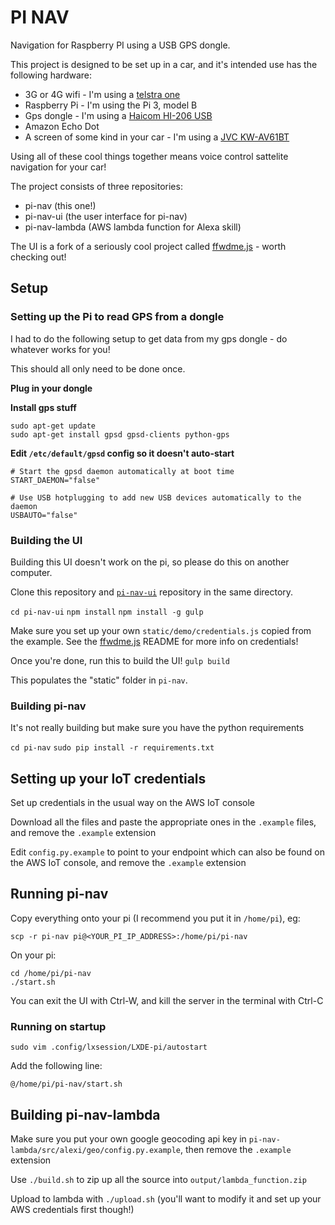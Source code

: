 # PI NAV
Navigation for Raspberry PI using a USB GPS dongle.

This project is designed to be set up in a car, and it's intended use has the following hardware:
- 3G or 4G wifi - I'm using a [telstra one](https://www.telstra.com.au/mobile-phones/prepaid-mobiles/telstra-pre-paid-4gx-wi-fi-with-car-kit#)
- Raspberry Pi - I'm using the Pi 3, model B
- Gps dongle - I'm using a [Haicom HI-206 USB](http://www.haicom.com.tw/GPS_Receivers/HI-206USB/Product.aspx)
- Amazon Echo Dot
- A screen of some kind in your car - I'm using a [JVC KW-AV61BT](http://support.jvc.com/consumer/product.jsp?modelId=MODL029190)

Using all of these cool things together means voice control sattelite navigation for your car!

The project consists of three repositories:
- pi-nav (this one!)
- pi-nav-ui (the user interface for pi-nav)
- pi-nav-lambda (AWS lambda function for Alexa skill)

The UI is a fork of a seriously cool project called [ffwdme.js](https://ffwdmejs.org/) - worth checking out!

## Setup

### Setting up the Pi to read GPS from a dongle

I had to do the following setup to get data from my gps dongle - do whatever works for you!

This should all only need to be done once.

__Plug in your dongle__

__Install gps stuff__
```
sudo apt-get update
sudo apt-get install gpsd gpsd-clients python-gps
```

__Edit `/etc/default/gpsd` config so it doesn't auto-start__
```
# Start the gpsd daemon automatically at boot time
START_DAEMON="false"

# Use USB hotplugging to add new USB devices automatically to the daemon
USBAUTO="false"
```

### Building the UI

Building this UI doesn't work on the pi, so please do this on another computer.

Clone this repository and [`pi-nav-ui`](https://github.com/cogwirrel/pi-nav-ui) repository in the same directory.

`cd pi-nav-ui`
`npm install`
`npm install -g gulp`

Make sure you set up your own `static/demo/credentials.js` copied from the example.
See the [ffwdme.js](https://github.com/ffwdme/ffwdme.js) README for more info on credentials!

Once you're done, run this to build the UI!
`gulp build`

This populates the "static" folder in `pi-nav`.

### Building pi-nav

It's not really building but make sure you have the python requirements

`cd pi-nav`
`sudo pip install -r requirements.txt`

## Setting up your IoT credentials

Set up credentials in the usual way on the AWS IoT console

Download all the files and paste the appropriate ones in the `.example` files, and remove the `.example` extension

Edit `config.py.example` to point to your endpoint which can also be found on the AWS IoT console, and remove the `.example` extension

## Running pi-nav

Copy everything onto your pi (I recommend you put it in `/home/pi`), eg:

`scp -r pi-nav pi@<YOUR_PI_IP_ADDRESS>:/home/pi/pi-nav`

On your pi:

```
cd /home/pi/pi-nav
./start.sh
```

You can exit the UI with Ctrl-W, and kill the server in the terminal with Ctrl-C

### Running on startup

`sudo vim .config/lxsession/LXDE-pi/autostart`

Add the following line:

`@/home/pi/pi-nav/start.sh`

## Building pi-nav-lambda

Make sure you put your own google geocoding api key in `pi-nav-lambda/src/alexi/geo/config.py.example`, then remove the `.example` extension

Use `./build.sh` to zip up all the source into `output/lambda_function.zip`

Upload to lambda with `./upload.sh` (you'll want to modify it and set up your AWS credentials first though!)

